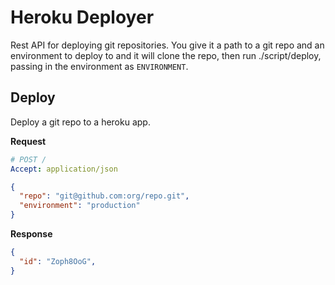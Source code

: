 # Heroku Deployer

Rest API for deploying git repositories. You give it a path to a git repo
and an environment to deploy to and it will clone the repo, then run
./script/deploy, passing in the environment as `ENVIRONMENT`.


## Deploy

Deploy a git repo to a heroku app.

**Request**

```yaml
# POST /
Accept: application/json
```

```json
{
  "repo": "git@github.com:org/repo.git",
  "environment": "production"
}
```

**Response**

```json
{
  "id": "Zoph8OoG",
}
```
